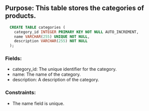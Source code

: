 ## Purpose: This table stores the categories of products.

```SQL
  CREATE TABLE categories (
    category_id INTEGER PRIMARY KEY NOT NULL AUTO_INCREMENT,
    name VARCHAR(255) UNIQUE NOT NULL,
    description VARCHAR(255) NOT NULL
  );
```

### Fields:

* category_id: The unique identifier for the category.
* name: The name of the category.
* description: A description of the category.

### Constraints:

* The name field is unique.
